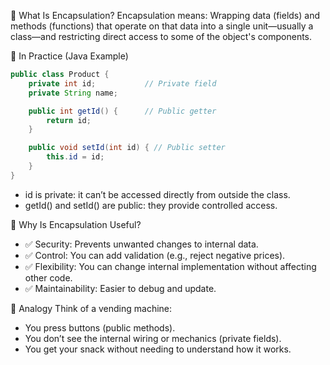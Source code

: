 🔐 What Is Encapsulation?
Encapsulation means:
Wrapping data (fields) and methods (functions) that operate on that data into a single unit—usually a class—and restricting direct access to some of the object's components.

🧩 In Practice (Java Example)
```java
public class Product {
    private int id;           // Private field
    private String name;

    public int getId() {      // Public getter
        return id;
    }

    public void setId(int id) { // Public setter
        this.id = id;
    }
}
```
- id is private: it can’t be accessed directly from outside the class.
- getId() and setId() are public: they provide controlled access.

🎯 Why Is Encapsulation Useful?
- ✅ Security: Prevents unwanted changes to internal data.
- ✅ Control: You can add validation (e.g., reject negative prices).
- ✅ Flexibility: You can change internal implementation without affecting other code.
- ✅ Maintainability: Easier to debug and update.

🧠 Analogy
Think of a vending machine:
- You press buttons (public methods).
- You don’t see the internal wiring or mechanics (private fields).
- You get your snack without needing to understand how it works.
